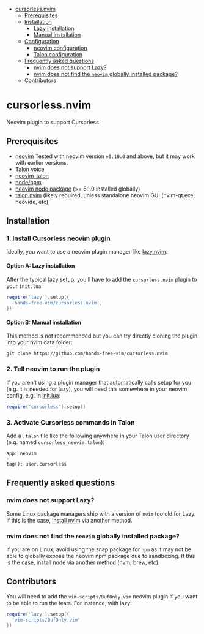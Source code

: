 <!-- vim-markdown-toc GFM -->

- [cursorless.nvim](#cursorlessnvim)
  - [Prerequisites](#prerequisites)
  - [Installation](#installation)
    - [Lazy installation](#lazy-installation)
    - [Manual installation](#manual-installation)
  - [Configuration](#configuration)
    - [neovim configuration](#neovim-configuration)
    - [Talon configuration](#talon-configuration)
  - [Frequently asked questions](#frequently-asked-questions)
    - [nvim does not support Lazy?](#nvim-does-not-support-lazy)
    - [nvim does not find the `neovim` globally installed package?](#nvim-does-not-find-the-neovim-globally-installed-package)
  - [Contributors](#contributors)

<!-- vim-markdown-toc -->

# cursorless.nvim

Neovim plugin to support Cursorless

## Prerequisites

- [neovim](https://neovim.io/.) Tested with neovim version `v0.10.0` and above, but it may work with earlier versions.
- [Talon voice](https://talonvoice.com/)
- [neovim-talon](https://github.com/hands-free-vim/neovim-talon)
- [node/npm](https://nodejs.org/en)
- [neovim node package](https://github.com/neovim/node-client) (>= 5.1.0 installed globally)
- [talon.nvim](https://github.com/hands-free-vim/talon.nvim) (likely required, unless standalone neovim
  GUI (nvim-qt.exe, neovide, etc)

## Installation

### 1. Install Cursorless neovim plugin

Ideally, you want to use a neovim plugin manager like [lazy.nvim](https://github.com/folke/lazy.nvim).

#### Option A: Lazy installation

After the typical [lazy setup](https://github.com/folke/lazy.nvim?tab=readme-ov-file#-installation), you'll have to add the `cursorless.nvim` plugin to your `init.lua`.

```lua
require('lazy').setup({
  'hands-free-vim/cursorless.nvim',
})
```

#### Option B: Manual installation

This method is not recommended but you can try directly cloning the plugin into your nvim data folder:

```
git clone https://github.com/hands-free-vim/cursorless.nvim
```

### 2. Tell neovim to run the plugin

If you aren't using a plugin manager that automatically calls setup for you (e.g. it is needed for lazy), you will need this somewhere in your neovim config, e.g. in [init.lua](https://neovim.io/doc/user/lua-guide.html#lua-guide-config):

```lua
require("cursorless").setup()
```

### 3. Activate Cursorless commands in Talon

Add a `.talon` file like the following anywhere in your Talon user directory (e.g. named `cursorless_neovim.talon`):

```talon
app: neovim
-
tag(): user.cursorless
```

## Frequently asked questions

### nvim does not support Lazy?

Some Linux package managers ship with a version of `nvim` too old for Lazy. If this is the case, [install nvim](https://github.com/neovim/neovim/blob/master/INSTALL.md) via another method.

### nvim does not find the `neovim` globally installed package?

If you are on Linux, avoid using the snap package for `npm` as it may not be able to globally expose the neovim npm package due to sandboxing. If this is the case, install node via another method (nvm, brew, etc).

## Contributors

You will need to add the `vim-scripts/BufOnly.vim` neovim plugin if you want to be able to run the tests. For instance, with lazy:

```lua
require('lazy').setup({
  'vim-scripts/BufOnly.vim'
})
```
